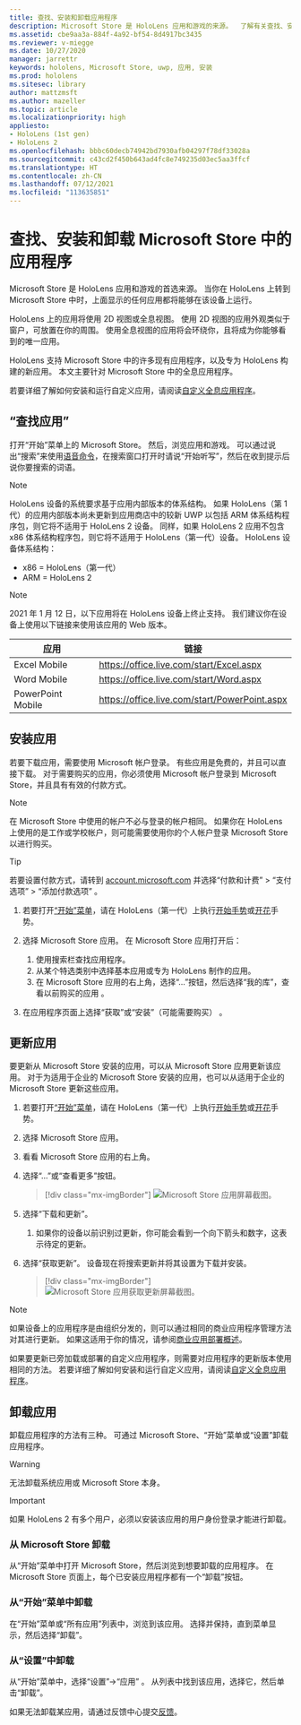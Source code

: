 ```yaml
---
title: 查找、安装和卸载应用程序
description: Microsoft Store 是 HoloLens 应用和游戏的来源。  了解有关查找、安装和卸载全息应用的详细信息。
ms.assetid: cbe9aa3a-884f-4a92-bf54-8d4917bc3435
ms.reviewer: v-miegge
ms.date: 10/27/2020
manager: jarrettr
keywords: hololens, Microsoft Store, uwp, 应用, 安装
ms.prod: hololens
ms.sitesec: library
author: mattzmsft
ms.author: mazeller
ms.topic: article
ms.localizationpriority: high
appliesto:
- HoloLens (1st gen)
- HoloLens 2
ms.openlocfilehash: bbbc60decb74942bd7930afb04297f78df33028a
ms.sourcegitcommit: c43cd2f450b643ad4fc8e749235d03ec5aa3ffcf
ms.translationtype: HT
ms.contentlocale: zh-CN
ms.lasthandoff: 07/12/2021
ms.locfileid: "113635851"
---
```

# <a name="find-install-and-uninstall-applications-from-the-microsoft-store"></a>查找、安装和卸载 Microsoft Store 中的应用程序

Microsoft Store 是 HoloLens 应用和游戏的首选来源。 当你在 HoloLens 上转到 Microsoft Store 中时，上面显示的任何应用都将能够在该设备上运行。

HoloLens 上的应用将使用 2D 视图或全息视图。 使用 2D 视图的应用外观类似于窗户，可放置在你的周围。 使用全息视图的应用将会环绕你，且将成为你能够看到的唯一应用。

HoloLens 支持 Microsoft Store 中的许多现有应用程序，以及专为 HoloLens 构建的新应用。  本文主要针对 Microsoft Store 中的全息应用程序。

若要详细了解如何安装和运行自定义应用，请阅读[自定义全息应用程序](holographic-custom-apps.md)。

## <a name="find-apps"></a>“查找应用”

打开“开始”菜单上的 Microsoft Store。 然后，浏览应用和游戏。 可以通过说出“搜索”来使用[语音命令](hololens-cortana.md)，在搜索窗口打开时请说“开始听写”，然后在收到提示后说你要搜索的词语。

> [!NOTE]
> HoloLens 设备的系统要求基于应用内部版本的体系结构。 如果 HoloLens（第 1 代）的应用内部版本尚未更新到应用商店中的较新 UWP 以包括 ARM 体系结构程序包，则它将不适用于 HoloLens 2 设备。 同样，如果 HoloLens 2 应用不包含 x86 体系结构程序包，则它将不适用于 HoloLens（第一代）设备。 HoloLens 设备体系结构：
> - x86 = HoloLens（第一代）
> - ARM = HoloLens 2

> [!NOTE]
> 2021 年 1 月 12 日，以下应用将在 HoloLens 设备上终止支持。 我们建议你在设备上使用以下链接来使用该应用的 Web 版本。

| 应用        | 链接                                          |
|------------|-----------------------------------------------|
| Excel Mobile      | https://office.live.com/start/Excel.aspx      |
| Word Mobile       | https://office.live.com/start/Word.aspx       |
| PowerPoint Mobile | https://office.live.com/start/PowerPoint.aspx |

## <a name="install-apps"></a>安装应用

若要下载应用，需要使用 Microsoft 帐户登录。 有些应用是免费的，并且可以直接下载。 对于需要购买的应用，你必须使用 Microsoft 帐户登录到 Microsoft Store，并且具有有效的付款方式。

> [!NOTE]
> 在 Microsoft Store 中使用的帐户不必与登录的帐户相同。 如果你在 HoloLens 上使用的是工作或学校帐户，则可能需要使用你的个人帐户登录 Microsoft Store 以进行购买。

> [!TIP]
> 若要设置付款方式，请转到 [account.microsoft.com](https://account.microsoft.com/) 并选择“付款和计费” > “支付选项” > “添加付款选项”  。

1. 若要打开[“开始”菜单](holographic-home.md)，请在 HoloLens（第一代）上执行[开始手势](/hololens/hololens2-basic-usage#start-gesture)或[开花](hololens1-basic-usage.md)手势。

1. 选择 Microsoft Store 应用。 在 Microsoft Store 应用打开后：
   1. 使用搜索栏查找应用程序。 
   1. 从某个特选类别中选择基本应用或专为 HoloLens 制作的应用。
   1. 在 Microsoft Store 应用的右上角，选择“...”按钮，然后选择“我的库”，查看以前购买的应用 。

1. 在应用程序页面上选择“获取”或“安装”（可能需要购买） 。

## <a name="update-apps"></a>更新应用

要更新从 Microsoft Store 安装的应用，可以从 Microsoft Store 应用更新该应用。 对于为适用于企业的 Microsoft Store 安装的应用，也可以从适用于企业的 Microsoft Store 更新这些应用。 

1. 若要打开[“开始”菜单](holographic-home.md)，请在 HoloLens（第一代）上执行[开始手势](/hololens/hololens2-basic-usage#start-gesture)或[开花](hololens1-basic-usage.md)手势。

1. 选择 Microsoft Store 应用。

1. 看看 Microsoft Store 应用的右上角。 

1. 选择“...”或“查看更多”按钮。

   > [!div class="mx-imgBorder"]
   > ![Microsoft Store 应用屏幕截图。](images/store-update-1.png)

1. 选择“下载和更新”。
    1. 如果你的设备以前识别过更新，你可能会看到一个向下箭头和数字，这表示待定的更新。

1. 选择“获取更新”。 设备现在将搜索更新并将其设置为下载并安装。 
 
   > [!div class="mx-imgBorder"]
   > ![Microsoft Store 应用获取更新屏幕截图。](images/store-update-2.png.jpg)

> [!NOTE]
> 如果设备上的应用程序是由组织分发的，则可以通过相同的商业应用程序管理方法对其进行更新。 如果这适用于你的情况，请参阅[商业应用部署概述](app-deploy-overview.md)。
>
> 如果要更新已旁加载或部署的自定义应用程序，则需要对应用程序的更新版本使用相同的方法。 若要详细了解如何安装和运行自定义应用，请阅读[自定义全息应用程序](holographic-custom-apps.md)。

## <a name="uninstall-apps"></a>卸载应用

卸载应用程序的方法有三种。 可通过 Microsoft Store、“开始”菜单或“设置”卸载应用程序。 

> [!WARNING]
> 无法卸载系统应用或 Microsoft Store 本身。

> [!IMPORTANT]
> 如果 HoloLens 2 有多个用户，必须以安装该应用的用户身份登录才能进行卸载。 

### <a name="uninstall-from-the-microsoft-store"></a>从 Microsoft Store 卸载

从“开始”菜单中打开 Microsoft Store，然后浏览到想要卸载的应用程序。  在 Microsoft Store 页面上，每个已安装应用程序都有一个“卸载”按钮。

### <a name="uninstall-from-the-start-menu"></a>从“开始”菜单中卸载

在“开始”菜单或“所有应用”列表中，浏览到该应用。 选择并保持，直到菜单显示，然后选择“卸载”。

### <a name="uninstall-from-settings"></a>从“设置”中卸载
从“开始”菜单中，选择“设置”->“应用” 。 从列表中找到该应用，选择它，然后单击“卸载”。

如果无法卸载某应用，请通过反馈中心提交[反馈](/hololens/hololens-feedback)。
